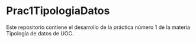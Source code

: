 # Prac1TipologiaDatos
Este repositorio contiene el desarrollo de la práctica número 1 de la materia Tipología de datos de UOC.
